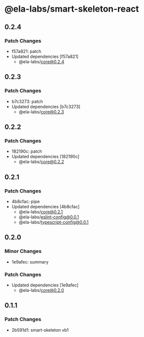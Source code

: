# @ela-labs/smart-skeleton-react

## 0.2.4

### Patch Changes

- f57a821: patch
- Updated dependencies [f57a821]
  - @ela-labs/core@0.2.4

## 0.2.3

### Patch Changes

- b7c3273: patch
- Updated dependencies [b7c3273]
  - @ela-labs/core@0.2.3

## 0.2.2

### Patch Changes

- 182190c: patch
- Updated dependencies [182190c]
  - @ela-labs/core@0.2.2

## 0.2.1

### Patch Changes

- 4b8cfac: pipe
- Updated dependencies [4b8cfac]
  - @ela-labs/core@0.2.1
  - @ela-labs/eslint-config@0.0.1
  - @ela-labs/typescript-config@0.0.1

## 0.2.0

### Minor Changes

- 1e9afec: summary

### Patch Changes

- Updated dependencies [1e9afec]
  - @ela-labs/core@0.2.0

## 0.1.1

### Patch Changes

- 2b591d1: smart-skeleton vb1

